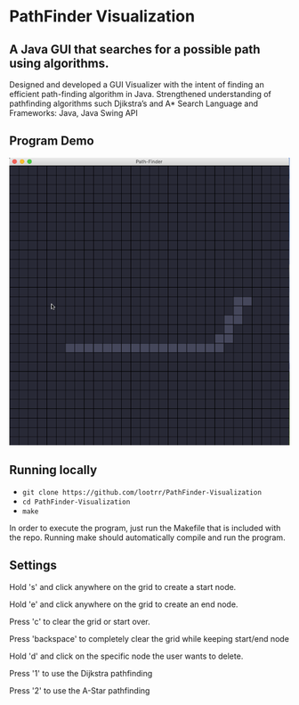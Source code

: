 # PathFinder Visualization

## A Java GUI that searches for a possible path using algorithms.
Designed and developed a GUI Visualizer with the intent of finding an efficient path-finding algorithm in Java.
Strengthened understanding of pathfinding algorithms such Djikstra’s and A* Search 
Language and Frameworks: Java, Java Swing API

## Program Demo
<img src='Demo.gif' title='Gif demo of pathfinder!' alt='PathFinder!'>

## Running locally
* `git clone https://github.com/lootrr/PathFinder-Visualization`
* `cd PathFinder-Visualization`
* `make`

In order to execute the program, just run the Makefile that is included with the repo. Running make should
automatically compile and run the program.

## Settings
Hold 's' and click anywhere on the grid to create a start node.

Hold 'e' and click anywhere on the grid to create an end node.

Press 'c' to clear the grid or start over.

Press 'backspace' to completely clear the grid while keeping start/end node

Hold 'd' and click on the specific node the user wants to delete.

Press '1' to use the Dijkstra pathfinding

Press '2' to use the A-Star pathfinding

